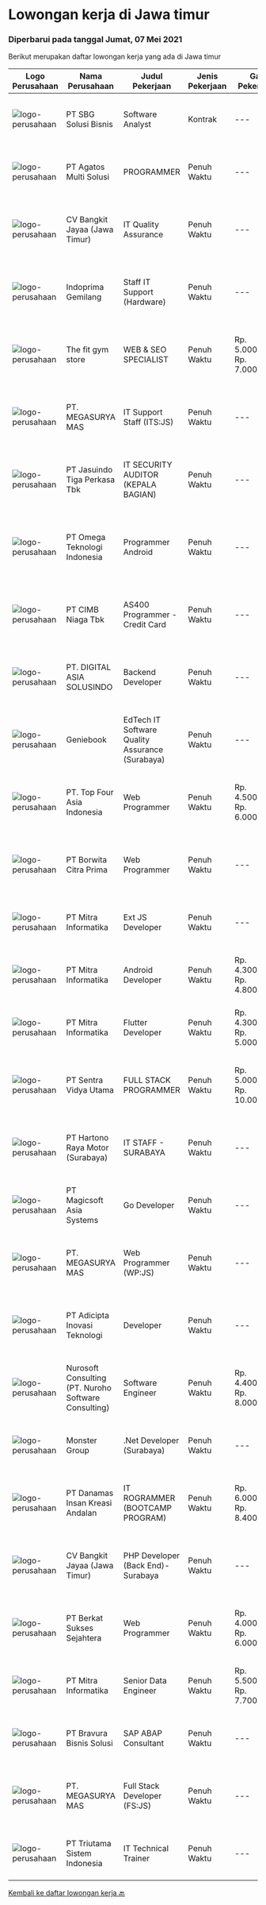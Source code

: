 
  # Lowongan kerja di Jawa timur

  ### Diperbarui pada tanggal Jumat, 07 Mei 2021

  Berikut merupakan daftar lowongan kerja yang ada di Jawa timur

  |Logo Perusahaan | Nama Perusahaan | Judul Pekerjaan | Jenis Pekerjaan | Gaji Pekerjaan | Lokasi | Deskripsi | Tanggal diunggah | Pranala |
  | -------------- | --------------- | --------------- | --------- | --------- | -------------- | ------- | ----------- | ----------- |
  |![logo-perusahaan](https://image-service-cdn.seek.com.au/9178a268da7e9f251b29b144c96a34b6cae5d7c8/ee4dce1061f3f616224767ad58cb2fc751b8d2dc)|PT SBG Solusi Bisnis|Software Analyst|Kontrak|---|Surabaya|Responsibilities Develop, test, deploy, and maintain building user interface components and implementing them following workflows. Provide direction,...|Kamis, 06 Mei 2021|https://www.jobstreet.co.id/id/job/software-analyst-3517755?token=0~40fd3a7e-06f8-43cc-968e-04e0f7f584e5&sectionRank=1&jobId=jobstreet-id-job-3517755|
|![logo-perusahaan](https://image-service-cdn.seek.com.au/5ad821a42d91edc8c777df4874616761eff69a93/ee4dce1061f3f616224767ad58cb2fc751b8d2dc)|PT Agatos Multi Solusi|PROGRAMMER|Penuh Waktu|---|Surabaya|Agatos is a leading information and control solution provider in the South East Asia region by supplying the customer with cost effective, durable,...|Rabu, 05 Mei 2021|https://www.jobstreet.co.id/id/job/programmer-3511587?token=0~40fd3a7e-06f8-43cc-968e-04e0f7f584e5&sectionRank=2&jobId=jobstreet-id-job-3511587|
|![logo-perusahaan](https://image-service-cdn.seek.com.au/d67dd0ac9edce9f075100d17084c316c2577d6d7/ee4dce1061f3f616224767ad58cb2fc751b8d2dc)|CV Bangkit Jayaa (Jawa Timur)|IT Quality Assurance|Penuh Waktu|---|Surabaya|Kandidat harus memiliki setidaknya Gelar Sarjana di Teknik (Komputer/Telekomunikasi) atau setara. Bahasa yang harus dimiliki: English Setidaknya...|Kamis, 06 Mei 2021|https://www.jobstreet.co.id/id/job/it-quality-assurance-3517840?token=0~40fd3a7e-06f8-43cc-968e-04e0f7f584e5&sectionRank=3&jobId=jobstreet-id-job-3517840|
|![logo-perusahaan](https://image-service-cdn.seek.com.au/8dd85a274264058d50085da7a1cbc92f14000c17/ee4dce1061f3f616224767ad58cb2fc751b8d2dc)|Indoprima Gemilang|Staff IT Support (Hardware)|Penuh Waktu|---|Surabaya|Melakukan setting dan troubleshooting jaringan, LAN dan server Melakukan setting dan troubleshooting kepada semua Komputer dan Laptop perusahaan...|Rabu, 05 Mei 2021|https://www.jobstreet.co.id/id/job/staff-it-support-hardware-3524469?token=0~40fd3a7e-06f8-43cc-968e-04e0f7f584e5&sectionRank=4&jobId=jobstreet-id-job-3524469|
|![logo-perusahaan](https://image-service-cdn.seek.com.au/4342e8074407b58e9de365c516c49edbba7f7fac/ee4dce1061f3f616224767ad58cb2fc751b8d2dc)|The fit gym store|WEB & SEO SPECIALIST|Penuh Waktu|Rp. 5.000.000-Rp. 7.000.000|Surabaya|Deskripsi Pekerjaan : Bertanggung jawab penuh atas pembuatan, pemeliharaan dan pengembangan website perusahaan. Merancang dan menerapkan strategi SEO...|Kamis, 06 Mei 2021|https://www.jobstreet.co.id/id/job/web-seo-specialist-3512573?token=0~40fd3a7e-06f8-43cc-968e-04e0f7f584e5&sectionRank=5&jobId=jobstreet-id-job-3512573|
|![logo-perusahaan](https://image-service-cdn.seek.com.au/61984faa959c1be30786d65fa6b50d314b9078a4/ee4dce1061f3f616224767ad58cb2fc751b8d2dc)|PT. MEGASURYA MAS|IT Support Staff (ITS:JS)|Penuh Waktu|---|Sidoarjo|Responsibilities: Providing technical services in terms of network design, implementation, operation, support, deployment, distribution of IT network...|Rabu, 05 Mei 2021|https://www.jobstreet.co.id/id/job/it-support-staff-its:js-3525181?token=0~40fd3a7e-06f8-43cc-968e-04e0f7f584e5&sectionRank=6&jobId=jobstreet-id-job-3525181|
|![logo-perusahaan](https://image-service-cdn.seek.com.au/b323216bc896708937030f73eb7a69812955adf7/ee4dce1061f3f616224767ad58cb2fc751b8d2dc)|PT Jasuindo Tiga Perkasa Tbk|IT SECURITY AUDITOR (KEPALA BAGIAN)|Penuh Waktu|---|Sidoarjo|Requirements : Pendidikan S1 T.Informatika/T. Informasi/T. Elektro/ Manajemen Informatika/Ilmu Komputer Memiliki pengalaman minimal 2 th...|Kamis, 06 Mei 2021|https://www.jobstreet.co.id/id/job/it-security-auditor-kepala-bagian-3513020?token=0~40fd3a7e-06f8-43cc-968e-04e0f7f584e5&sectionRank=7&jobId=jobstreet-id-job-3513020|
|![logo-perusahaan](https://image-service-cdn.seek.com.au/009151c69e682ce425e8f38bf42d954576478080/ee4dce1061f3f616224767ad58cb2fc751b8d2dc)|PT Omega Teknologi Indonesia|Programmer Android|Penuh Waktu|---|Jawa Timur|· Usia maksimal 28 tahun,· Pendidikan D3/S1/S2 Informatika / Sistem Informasi· Menguasai Android Studio, SQL Lite, Java, Json· Menguasai Database SQL...|Kamis, 06 Mei 2021|https://www.jobstreet.co.id/id/job/programmer-android-3513486?token=0~40fd3a7e-06f8-43cc-968e-04e0f7f584e5&sectionRank=8&jobId=jobstreet-id-job-3513486|
|![logo-perusahaan](https://image-service-cdn.seek.com.au/ae65493c9849b5f37ae91fb49020b325938e45ea/ee4dce1061f3f616224767ad58cb2fc751b8d2dc)|PT CIMB Niaga Tbk|AS400 Programmer - Credit Card|Penuh Waktu|---|Jawa Timur|Job Description: Create new program and modification as required by business unit; Prepare system solution on root cause as preventive action; Create...|Rabu, 05 Mei 2021|https://www.jobstreet.co.id/id/job/as400-programmer-credit-card-3525289?token=0~40fd3a7e-06f8-43cc-968e-04e0f7f584e5&sectionRank=9&jobId=jobstreet-id-job-3525289|
|![logo-perusahaan](https://image-service-cdn.seek.com.au/4673bdb53ead4f64e6965b601259dbe6fc3cd0fc/ee4dce1061f3f616224767ad58cb2fc751b8d2dc)|PT. DIGITAL ASIA SOLUSINDO|Backend Developer|Penuh Waktu|---|Surabaya|Deskripsi Pekerjaan: Merancang dan membangun sistem manajemen basis data Memantau dan mengevaluasi efisiensi database Mengidentifikasi kueri yang...|Kamis, 06 Mei 2021|https://www.jobstreet.co.id/id/job/backend-developer-3513751?token=0~40fd3a7e-06f8-43cc-968e-04e0f7f584e5&sectionRank=10&jobId=jobstreet-id-job-3513751|
|![logo-perusahaan](https://image-service-cdn.seek.com.au/36ca9d65c4cc7a0e131fbde1100e1a5259898cc6/ee4dce1061f3f616224767ad58cb2fc751b8d2dc)|Geniebook|EdTech IT Software Quality Assurance (Surabaya)|Penuh Waktu|---|Surabaya|Expanding exponentially across South East Asia, Geniebook is on the lookout for global talents to create an impact with our team. We offer many...|Selasa, 04 Mei 2021|https://www.jobstreet.co.id/id/job/edtech-it-software-quality-assurance-surabaya-8519902/origin/sg?token=0~40fd3a7e-06f8-43cc-968e-04e0f7f584e5&sectionRank=11&jobId=jobstreet-sg-job-8519902|
|![logo-perusahaan](https://image-service-cdn.seek.com.au/266b5979506fcfb1d760ce6d11955ffdc2b7b017/ee4dce1061f3f616224767ad58cb2fc751b8d2dc)|PT. Top Four Asia Indonesia|Web Programmer|Penuh Waktu|Rp. 4.500.000-Rp. 6.000.000|Surabaya|Highly successful and innovative digital agency is looking for PHP Programmers. You must have at least 2 years proven commercial experience working...|Kamis, 06 Mei 2021|https://www.jobstreet.co.id/id/job/web-programmer-3518414?token=0~40fd3a7e-06f8-43cc-968e-04e0f7f584e5&sectionRank=12&jobId=jobstreet-id-job-3518414|
|![logo-perusahaan](https://image-service-cdn.seek.com.au/a373339e77a104f511638c2def88209043c7968c/ee4dce1061f3f616224767ad58cb2fc751b8d2dc)|PT Borwita Citra Prima|Web Programmer|Penuh Waktu|---|Jawa Timur|Pendidikan minimal D3/S1 Teknik Informatika Minimal 2 tahun pengalaman menggunakan Laravel Memiliki pengalaman dalam alat dan bahasa pemrograman...|Rabu, 05 Mei 2021|https://www.jobstreet.co.id/id/job/web-programmer-3524838?token=0~40fd3a7e-06f8-43cc-968e-04e0f7f584e5&sectionRank=13&jobId=jobstreet-id-job-3524838|
|![logo-perusahaan](https://image-service-cdn.seek.com.au/4f6346c4b15f07e7dff0eae5f1fd5a54c57765ce/ee4dce1061f3f616224767ad58cb2fc751b8d2dc)|PT Mitra Informatika|Ext JS Developer|Penuh Waktu|---|Surabaya|About Mitra InformatikaMitra Informatika is an IT company based in Surabaya that positioning itself to become the market leader in providing...|Kamis, 06 Mei 2021|https://www.jobstreet.co.id/id/job/ext-js-developer-3512685?token=0~40fd3a7e-06f8-43cc-968e-04e0f7f584e5&sectionRank=14&jobId=jobstreet-id-job-3512685|
|![logo-perusahaan](https://image-service-cdn.seek.com.au/4f6346c4b15f07e7dff0eae5f1fd5a54c57765ce/ee4dce1061f3f616224767ad58cb2fc751b8d2dc)|PT Mitra Informatika|Android Developer|Penuh Waktu|Rp. 4.300.000-Rp. 4.800.000|Surabaya|About Mitra InformatikaMitra Informatika is an IT company based in Surabaya that positioning itself to become the market leader in providing...|Kamis, 06 Mei 2021|https://www.jobstreet.co.id/id/job/android-developer-3512693?token=0~40fd3a7e-06f8-43cc-968e-04e0f7f584e5&sectionRank=15&jobId=jobstreet-id-job-3512693|
|![logo-perusahaan](https://image-service-cdn.seek.com.au/4f6346c4b15f07e7dff0eae5f1fd5a54c57765ce/ee4dce1061f3f616224767ad58cb2fc751b8d2dc)|PT Mitra Informatika|Flutter Developer|Penuh Waktu|Rp. 4.300.000-Rp. 5.000.000|Surabaya|About Mitra InformatikaMitra Informatika is an IT company based in Surabaya that positioning itself to become the market leader in providing...|Kamis, 06 Mei 2021|https://www.jobstreet.co.id/id/job/flutter-developer-3512690?token=0~40fd3a7e-06f8-43cc-968e-04e0f7f584e5&sectionRank=16&jobId=jobstreet-id-job-3512690|
|![logo-perusahaan](https://image-service-cdn.seek.com.au/3fab689e8b744a206690f8279918ab15492e8c30/ee4dce1061f3f616224767ad58cb2fc751b8d2dc)|PT Sentra Vidya Utama|FULL STACK PROGRAMMER|Penuh Waktu|Rp. 5.000.000-Rp. 10.000.000|Surabaya|Kualifikasi: Usia &lt; 35thn Minimal D3 Informatika Memiliki pengalaman minimal 3 tahun bekerja di bidang Programming / Developer Pengalaman minimal 2...|Rabu, 05 Mei 2021|https://www.jobstreet.co.id/id/job/full-stack-programmer-3511708?token=0~40fd3a7e-06f8-43cc-968e-04e0f7f584e5&sectionRank=17&jobId=jobstreet-id-job-3511708|
|![logo-perusahaan](https://image-service-cdn.seek.com.au/9dfd4547649eba30786a47165c757a3521c311b3/ee4dce1061f3f616224767ad58cb2fc751b8d2dc)|PT Hartono Raya Motor (Surabaya)|IT STAFF - SURABAYA|Penuh Waktu|---|Surabaya|PT HARTONO RAYA MOTOR GROUPAuthorized Mercedes-Benz Dealer Membutuhkan tenaga profesional yang dinamis &amp; bermotivasi kerja tinggi untuk posisi...|Senin, 03 Mei 2021|https://www.jobstreet.co.id/id/job/it-staff-surabaya-3522569?token=0~40fd3a7e-06f8-43cc-968e-04e0f7f584e5&sectionRank=18&jobId=jobstreet-id-job-3522569|
|![logo-perusahaan](https://image-service-cdn.seek.com.au/eab1ce0d3e3a2d7f2eeb2c52c779d30ec6fefd11/ee4dce1061f3f616224767ad58cb2fc751b8d2dc)|PT Magicsoft Asia Systems|Go Developer|Penuh Waktu|---|Malang|In terms of technical expertise, you'll:   Have a knowledge with Go. We only work with clean, well-tested, idiomatic code. Know all about Linux and be...|Kamis, 06 Mei 2021|https://www.jobstreet.co.id/id/job/go-developer-3518396?token=0~40fd3a7e-06f8-43cc-968e-04e0f7f584e5&sectionRank=19&jobId=jobstreet-id-job-3518396|
|![logo-perusahaan](https://image-service-cdn.seek.com.au/61984faa959c1be30786d65fa6b50d314b9078a4/ee4dce1061f3f616224767ad58cb2fc751b8d2dc)|PT. MEGASURYA MAS|Web Programmer (WP:JS)|Penuh Waktu|---|Sidoarjo|Creating websites using standard HTML/CSS practices/Framework Design and build advanced applications for the Android platform Collaborate with...|Rabu, 05 Mei 2021|https://www.jobstreet.co.id/id/job/web-programmer-wp:js-3525206?token=0~40fd3a7e-06f8-43cc-968e-04e0f7f584e5&sectionRank=20&jobId=jobstreet-id-job-3525206|
|![logo-perusahaan](https://image-service-cdn.seek.com.au/813c492a8a69c23132810debfe9d5d9f58fe34d8/ee4dce1061f3f616224767ad58cb2fc751b8d2dc)|PT Adicipta Inovasi Teknologi|Developer|Penuh Waktu|---|Malang|Developing and implementing web applications Optimizing web applications Write clean, testable and maintainable code  PERSYARATAN Fresh graduates are...|Selasa, 04 Mei 2021|https://www.jobstreet.co.id/id/job/developer-3510815?token=0~40fd3a7e-06f8-43cc-968e-04e0f7f584e5&sectionRank=21&jobId=jobstreet-id-job-3510815|
|![logo-perusahaan](https://image-service-cdn.seek.com.au/b06e659ace88e3a2e5dd7514410f518290e99fd0/ee4dce1061f3f616224767ad58cb2fc751b8d2dc)|Nurosoft Consulting (PT. Nuroho Software Consulting)|Software Engineer|Penuh Waktu|Rp. 4.400.000-Rp. 8.000.000|Jawa Timur|Candidate must possess at least Bachelor's Degree in Engineering (Computer/Telecommunication), Computer Science/Information Technology or equivalent....|Kamis, 06 Mei 2021|https://www.jobstreet.co.id/id/job/software-engineer-3513001?token=0~40fd3a7e-06f8-43cc-968e-04e0f7f584e5&sectionRank=22&jobId=jobstreet-id-job-3513001|
|![logo-perusahaan](https://image-service-cdn.seek.com.au/951227ab7bcabb9e83db3b9ff18731576d7f4f6f/ee4dce1061f3f616224767ad58cb2fc751b8d2dc)|Monster Group|.Net Developer (Surabaya)|Penuh Waktu|---|Surabaya|Prepare and maintain code for various .Net applications and resolve any defects in systems. Prepare test based applications for various .Net...|Kamis, 06 Mei 2021|https://www.jobstreet.co.id/id/job/net-developer-surabaya-3517915?token=0~40fd3a7e-06f8-43cc-968e-04e0f7f584e5&sectionRank=23&jobId=jobstreet-id-job-3517915|
|![logo-perusahaan](https://image-service-cdn.seek.com.au/6fdf3038965a730a876769bad7bc5b5e956d0bb7/ee4dce1061f3f616224767ad58cb2fc751b8d2dc)|PT Danamas Insan Kreasi Andalan|IT ROGRAMMER (BOOTCAMP PROGRAM)|Penuh Waktu|Rp. 6.000.000-Rp. 8.400.000|Surabaya|Kualifikasi Pendidikan minimal D3 Jurusan teknik informatika/sistem informasi/manajemen informasi Usia maksimal 35 tahun Domisili...|Senin, 03 Mei 2021|https://www.jobstreet.co.id/id/job/it-rogrammer-bootcamp-program-3522390?token=0~40fd3a7e-06f8-43cc-968e-04e0f7f584e5&sectionRank=24&jobId=jobstreet-id-job-3522390|
|![logo-perusahaan](https://image-service-cdn.seek.com.au/d67dd0ac9edce9f075100d17084c316c2577d6d7/ee4dce1061f3f616224767ad58cb2fc751b8d2dc)|CV Bangkit Jayaa (Jawa Timur)|PHP Developer (Back End)-Surabaya|Penuh Waktu|---|Sidoarjo|Developing Websites from scratch / template using PHP Framework. Develop Website / Web Application based on given requirements. Front-end development...|Kamis, 06 Mei 2021|https://www.jobstreet.co.id/id/job/php-developer-back-end-surabaya-3513562?token=0~40fd3a7e-06f8-43cc-968e-04e0f7f584e5&sectionRank=25&jobId=jobstreet-id-job-3513562|
|![logo-perusahaan](https://image-service-cdn.seek.com.au/f67c2153927774da500706c516e99b98d45f3aa4/ee4dce1061f3f616224767ad58cb2fc751b8d2dc)|PT Berkat Sukses Sejahtera|Web Programmer|Penuh Waktu|Rp. 4.000.000-Rp. 6.000.000|Surabaya|Dicari programmer web :- Bisa mengelola server berbasis cPanel- Memahami programming minimal PHP, MySQL, Javascript/Jquery- Mengelola CMS seperti...|Kamis, 06 Mei 2021|https://www.jobstreet.co.id/id/job/web-programmer-3525736?token=0~40fd3a7e-06f8-43cc-968e-04e0f7f584e5&sectionRank=26&jobId=jobstreet-id-job-3525736|
|![logo-perusahaan](https://image-service-cdn.seek.com.au/4f6346c4b15f07e7dff0eae5f1fd5a54c57765ce/ee4dce1061f3f616224767ad58cb2fc751b8d2dc)|PT Mitra Informatika|Senior Data Engineer|Penuh Waktu|Rp. 5.500.000-Rp. 7.700.000|Surabaya|About Mitra InformatikaMitra Informatika is an IT company based in Surabaya that positioning itself to become the market leader in providing...|Kamis, 06 Mei 2021|https://www.jobstreet.co.id/id/job/senior-data-engineer-3518447?token=0~40fd3a7e-06f8-43cc-968e-04e0f7f584e5&sectionRank=27&jobId=jobstreet-id-job-3518447|
|![logo-perusahaan](https://image-service-cdn.seek.com.au/c960dca757a4b4d95c93ae43f357bd2279d49f98/ee4dce1061f3f616224767ad58cb2fc751b8d2dc)|PT Bravura Bisnis Solusi|SAP ABAP Consultant|Penuh Waktu|---|Surabaya|Requirements:•Bachelor degree from Information Technology or Computer Science.•Minimum 1 full cycle of SAP Implementation as a consultant.•Possesses...|Kamis, 06 Mei 2021|https://www.jobstreet.co.id/id/job/sap-abap-consultant-3513192?token=0~40fd3a7e-06f8-43cc-968e-04e0f7f584e5&sectionRank=28&jobId=jobstreet-id-job-3513192|
|![logo-perusahaan](https://image-service-cdn.seek.com.au/61984faa959c1be30786d65fa6b50d314b9078a4/ee4dce1061f3f616224767ad58cb2fc751b8d2dc)|PT. MEGASURYA MAS|Full Stack Developer (FS:JS)|Penuh Waktu|---|Sidoarjo|Responsibilities: Code program appropriate with company needs Formulate program specifications and basic prototypes Transforming design and software...|Rabu, 05 Mei 2021|https://www.jobstreet.co.id/id/job/full-stack-developer-fs:js-3525209?token=0~40fd3a7e-06f8-43cc-968e-04e0f7f584e5&sectionRank=29&jobId=jobstreet-id-job-3525209|
|![logo-perusahaan](https://image-service-cdn.seek.com.au/5597a5111ddd9fab8812582eb6c820827fd527a1/ee4dce1061f3f616224767ad58cb2fc751b8d2dc)|PT Triutama Sistem Indonesia|IT Technical Trainer|Penuh Waktu|---|Surabaya|Deliver training programmes in formal (e.g. classroom), informal (e.g. floor-walking) or online (e.g. e-learning and webinar) setting Carry out...|Selasa, 04 Mei 2021|https://www.jobstreet.co.id/id/job/it-technical-trainer-3523663?token=0~40fd3a7e-06f8-43cc-968e-04e0f7f584e5&sectionRank=30&jobId=jobstreet-id-job-3523663|


  [Kembali ke daftar lowongan kerja 🔙](../README.md#daftar-lowongan-kerja)
  